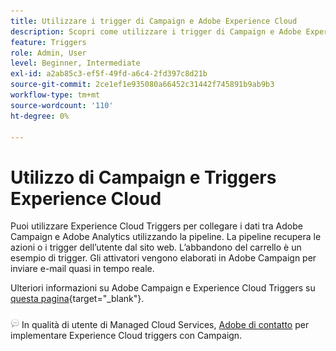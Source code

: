 ```yaml
---
title: Utilizzare i trigger di Campaign e Adobe Experience Cloud
description: Scopri come utilizzare i trigger di Campaign e Adobe Experience Cloud
feature: Triggers
role: Admin, User
level: Beginner, Intermediate
exl-id: a2ab85c3-ef5f-49fd-a6c4-2fd397c8d21b
source-git-commit: 2ce1ef1e935080a66452c31442f745891b9ab9b3
workflow-type: tm+mt
source-wordcount: '110'
ht-degree: 0%

---
```


# Utilizzo di Campaign e Triggers Experience Cloud

Puoi utilizzare Experience Cloud Triggers per collegare i dati tra Adobe Campaign e Adobe Analytics utilizzando la pipeline. La pipeline recupera le azioni o i trigger dell’utente dal sito web. L’abbandono del carrello è un esempio di trigger. Gli attivatori vengono elaborati in Adobe Campaign per inviare e-mail quasi in tempo reale.

Ulteriori informazioni su Adobe Campaign e Experience Cloud Triggers su [questa pagina](https://experienceleague.adobe.com/docs/campaign-classic/using/integrating-with-adobe-experience-cloud/experience-triggers/about-triggers.html){target="_blank"}.

![](../assets/do-not-localize/speech.png)   In qualità di utente di Managed Cloud Services, [Adobe di contatto](../start/campaign-faq.md#support) per implementare Experience Cloud triggers con Campaign.
